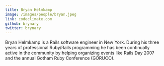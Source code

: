 ```yaml
---
title: Bryan Helmkamp
image: /images/people/bryan.jpeg
link: codeclimate.com
github: brynary
twitter: brynary
---
```


Bryan Helmkamp is a Rails software engineer in New York. During his three years of professional Ruby/Rails programming he has been continually active in the community by helping organizing events like Rails Day 2007 and the annual Gotham Ruby Conference (GORUCO).

